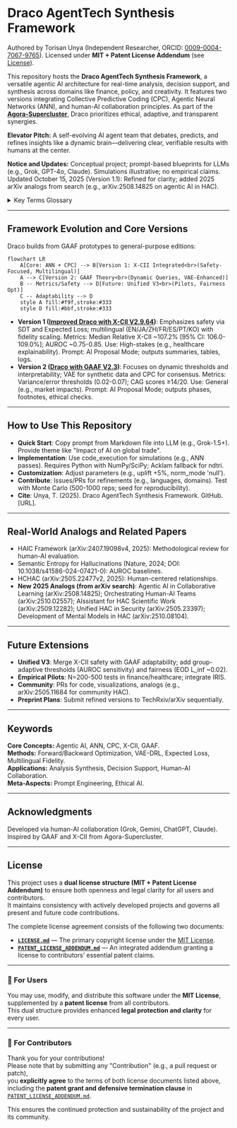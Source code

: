 # Draco AgentTech Synthesis Framework

Authored by Torisan Unya (Independent Researcher, ORCID: [0009-0004-7067-9765](https://orcid.org/0009-0004-7067-9765)). 
Licensed under **MIT + Patent License Addendum** (see [License](#license)).

This repository hosts the **Draco AgentTech Synthesis Framework**, a versatile agentic AI architecture for real-time analysis, decision support, and synthesis across domains like finance, policy, and creativity. It features two versions integrating Collective Predictive Coding (CPC), Agentic Neural Networks (ANN), and human-AI collaboration principles. As part of the **[Agora-Supercluster](https://github.com/torisan-unya/Agora-Supercluster)**, Draco prioritizes ethical, adaptive, and transparent synergies.

**Elevator Pitch:** A self-evolving AI agent team that debates, predicts, and refines insights like a dynamic brain—delivering clear, verifiable results with humans at the center.

**Notice and Updates:** Conceptual project; prompt-based blueprints for LLMs (e.g., Grok, GPT-4o, Claude). Simulations illustrative; no empirical claims. Updated October 15, 2025 (Version 1.1): Refined for clarity; added 2025 arXiv analogs from search (e.g., arXiv:2508.14825 on agentic AI in HAC).

<details>
<summary>Key Terms Glossary</summary>
<ul>
<li><b>ANN (Agentic Neural Network)</b>: Dynamic network treating agents, tools, and models as nodes for forward/backward optimization.</li>
<li><b>CPC (Collective Predictive Coding)</b>: Decentralized inference minimizing group-level prediction errors via shared representations.</li>
<li><b>X-CII</b>: Extended Collaborative Intelligence Index; aggregates quality (Q), efficiency (E), and safety (S) via Box-Cox (λ=0.25).</li>
<li><b>GAAF</b>: Grand Unified Agentic Analysis Framework; self-organizing agents for adaptive analysis.</li>
<li><b>VAE-DRL Hybrid</b>: Variational Autoencoder for synthetic data + Deep Reinforcement Learning for strategy optimization.</li>
</ul>
</details>

---

## Framework Evolution and Core Versions

Draco builds from GAAF prototypes to general-purpose editions:

```mermaid
flowchart LR
    A[Core: ANN + CPC] --> B[Version 1: X-CII Integrated<br>(Safety-Focused, Multilingual)]
    A --> C[Version 2: GAAF Theory<br>(Dynamic Queries, VAE-Enhanced)]
    B -- Metrics/Safety --> D[Future: Unified V3<br>(Pilots, Fairness Opt)]
    C -- Adaptability --> D
    style A fill:#f9f,stroke:#333
    style D fill:#bbf,stroke:#333
```

- **Version 1 ([Improved Draco with X-CII V2.9.64](./prompts/en/draco-agenttech-synthesis-framework-x-cii-en.md))**: Emphasizes safety via SDT and Expected Loss; multilingual (EN/JA/ZH/FR/ES/PT/KO) with fidelity scaling. Metrics: Median Relative X-CII ~107.2% [95% CI: 106.0-109.0%]; AUROC ~0.75-0.85. Use: High-stakes (e.g., healthcare explainability). Prompt: AI Proposal Mode; outputs summaries, tables, logs.
- **Version 2 ([Draco with GAAF V2.3](./prompts/en/draco-agenttech-synthesis-framework-gaaf-en.md))**: Focuses on dynamic thresholds and interpretability; VAE for synthetic data and CPC for consensus. Metrics: Variance/error thresholds (0.02-0.07); CAG scores ≥14/20. Use: General (e.g., market impacts). Prompt: AI Proposal Mode; outputs phases, footnotes, ethical checks.

---

## How to Use This Repository

- **Quick Start**: Copy prompt from Markdown file into LLM (e.g., Grok-1.5+). Provide theme like "Impact of AI on global trade".
- **Implementation**: Use code_execution for simulations (e.g., ANN passes). Requires Python with NumPy/SciPy; Acklam fallback for ndtri.
- **Customization**: Adjust parameters (e.g., uplift +5%, norm_mode 'null').
- **Contribute**: Issues/PRs for refinements (e.g., languages, domains). Test with Monte Carlo (500-1000 reps; seed for reproducibility).
- **Cite**: Unya, T. (2025). Draco AgentTech Synthesis Framework. GitHub. [URL].

---

## Real-World Analogs and Related Papers

- HAIC Framework (arXiv:2407.19098v4, 2025): Methodological review for human-AI evaluation.
- Semantic Entropy for Hallucinations (Nature, 2024; DOI: 10.1038/s41586-024-07421-0): AUROC baselines.
- HCHAC (arXiv:2505.22477v2, 2025): Human-centered relationships.
- **New 2025 Analogs (from arXiv search)**: Agentic AI in Collaborative Learning (arXiv:2508.14825); Orchestrating Human-AI Teams (arXiv:2510.02557); AIssistant for HAC Scientific Work (arXiv:2509.12282); Unified HAC in Security (arXiv:2505.23397); Development of Mental Models in HAC (arXiv:2510.08104).

---

## Future Extensions

- **Unified V3**: Merge X-CII safety with GAAF adaptability; add group-adaptive thresholds (AUROC sensitivity) and fairness (EOD L_inf ~0.02).
- **Empirical Pilots**: N=200-500 tests in finance/healthcare; integrate IRIS.
- **Community**: PRs for code, visualizations, analogs (e.g., arXiv:2505.11684 for community HAC).
- **Preprint Plans**: Submit refined versions to TechRxiv/arXiv sequentially.

---

## Keywords

**Core Concepts:** Agentic AI, ANN, CPC, X-CII, GAAF.  
**Methods:** Forward/Backward Optimization, VAE-DRL, Expected Loss, Multilingual Fidelity.  
**Applications:** Analysis Synthesis, Decision Support, Human-AI Collaboration.  
**Meta-Aspects:** Prompt Engineering, Ethical AI.

---

## Acknowledgments

Developed via human-AI collaboration (Grok, Gemini, ChatGPT, Claude). Inspired by GAAF and X-CII from Agora-Supercluster.

---

## License

This project uses a **dual license structure (MIT + Patent License Addendum)** to ensure both openness and legal clarity for all users and contributors.  
It maintains consistency with actively developed projects and governs all present and future code contributions.

The complete license agreement consists of the following two documents:

- **[`LICENSE.md`](LICENSE.md)** — The primary copyright license under the [MIT License](https://opensource.org/licenses/MIT).  
- **[`PATENT_LICENSE_ADDENDUM.md`](PATENT_LICENSE_ADDENDUM.md)** — An integrated addendum granting a license to contributors’ essential patent claims.

---

### 🔹 For Users

You may use, modify, and distribute this software under the **MIT License**,  
supplemented by a **patent license** from all contributors.  
This dual structure provides enhanced **legal protection and clarity** for every user.

---

### 🔹 For Contributors

Thank you for your contributions!  
Please note that by submitting any "Contribution" (e.g., a pull request or patch),  
you **explicitly agree** to the terms of both license documents listed above,  
including the **patent grant and defensive termination clause** in  
[`PATENT_LICENSE_ADDENDUM.md`](PATENT_LICENSE_ADDENDUM.md).

This ensures the continued protection and sustainability of the project and its community.
